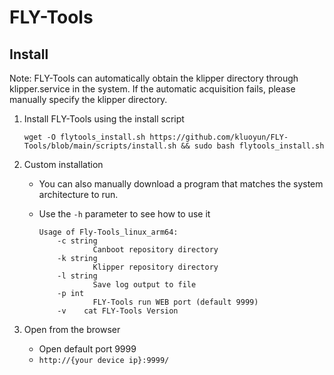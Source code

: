 # FLY-Tools

## Install

Note: FLY-Tools can automatically obtain the klipper directory through klipper.service in the system. If the automatic acquisition fails, please manually specify the klipper directory.

1. Install FLY-Tools using the install script

    ```
    wget -O flytools_install.sh https://github.com/kluoyun/FLY-Tools/blob/main/scripts/install.sh && sudo bash flytools_install.sh
    ```

      
2. Custom installation

    * You can also manually download a program that matches the system architecture to run.
    * Use the `-h` parameter to see how to use it

        ```
        Usage of Fly-Tools_linux_arm64:
            -c string
                    Canboot repository directory
            -k string
                    Klipper repository directory
            -l string
                    Save log output to file
            -p int
                    FLY-Tools run WEB port (default 9999)
            -v    cat FLY-Tools Version
        ```

3. Open from the browser

    * Open default port 9999
    * `http://{your device ip}:9999/`
